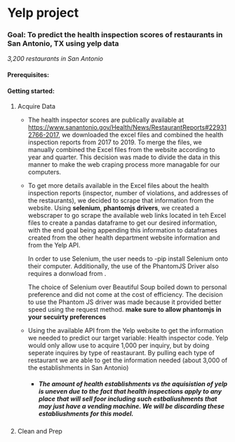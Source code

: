 # Yelp project

### Goal: To predict the health inspection scores of restaurants in San Antonio, TX using yelp data

*3,200 restaurants in San Antonio*
#### Prerequisites:

#### Getting started:
1. Acquire Data
    - The health inspector scores are publically available at https://www.sanantonio.gov/Health/News/RestaurantReports#229312766-2017, we downloaded the excel files and combined the health inspection reports from 2017 to 2019. To merge the files, we manually combined the Excel files from the website according to year and quarter. This decision was made to divide the data in this manner to make the web craping process more managable for our computers. 
    - To get more details available in the Excel files about the health inspection reports (inspector, number of violations, and addresses of the restaurants), we decided to scrape that information from the website. Using **selenium**, **phantomjs drivers**, we created a webscraper to go scrape the available web links located in teh Excel files to create a pandas dataframe to get our desired information, with the end goal being appending this information to dataframes created from the other health department website information and from the Yelp API.

        In order to use Selenium, the user needs to -pip install Selenium onto their computer. Additionally, the use of the PhantomJS Driver also requires a donwload from . 

        The choice of Selenium over Beautiful Soup boiled down to personal preference and did not come at the cost of efficiency. The decision to use the Phantom JS driver was made because it provided better speed using the request method. **make sure to allow phantomjs in your secuirty preferences**
    - Using the available API from the Yelp website to get the information we needed to predict our target variable: Health inspector code. Yelp would only allow use to acquire 1,000 per inquiry, but by doing seperate inquires by type of reastaurant. By pulling each type of restaurant we are able to get the information needed (about 3,000 of the establishments in San Antonio)

      - ##### The amount of health establishments vs the aquisistion of yelp is uneven due to the fact that health inspections apply to any place that will sell foor including such estbaliushments that may just have a vending machine. We will be discarding these establiushments for this model.

2. Clean and Prep
    